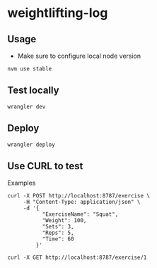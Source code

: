# weightlifting-log

## Usage
* Make sure to configure local node version
```
nvm use stable
```

## Test locally
```
wrangler dev
```

## Deploy
```
wrangler deploy
```

## Use CURL to test
Examples
```
curl -X POST http://localhost:8787/exercise \
     -H "Content-Type: application/json" \
     -d '{
           "ExerciseName": "Squat",
           "Weight": 100,
           "Sets": 3,
           "Reps": 5,
           "Time": 60
         }'
```
```
curl -X GET http://localhost:8787/exercise/1
```